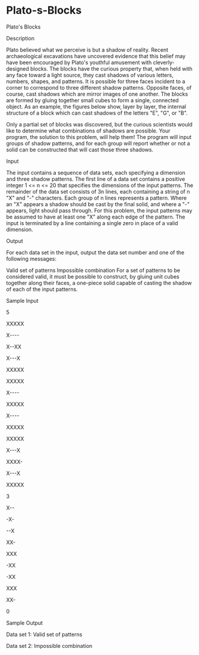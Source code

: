 # Plato-s-Blocks

Plato's Blocks

Description

Plato believed what we perceive is but a shadow of reality. Recent archaeological excavations have uncovered evidence that this belief may have been encouraged by Plato's youthful amusement with cleverly-designed blocks. The blocks have the curious property that, when held with any face toward a light source, they cast shadows of various letters, numbers, shapes, and patterns. It is possible for three faces incident to a corner to correspond to three different shadow patterns. Opposite faces, of course, cast shadows which are mirror images of one another. 
The blocks are formed by gluing together small cubes to form a single, connected object. As an example, the figures below show, layer by layer, the internal structure of a block which can cast shadows of the letters "E", "G", or "B". 



Only a partial set of blocks was discovered, but the curious scientists would like to determine what combinations of shadows are possible. Your program, the solution to this problem, will help them! The program will input groups of shadow patterns, and for each group will report whether or not a solid can be constructed that will cast those three shadows. 

Input

The input contains a sequence of data sets, each specifying a dimension and three shadow patterns. The first line of a data set contains a positive integer 1 <= n <= 20 that specifies the dimensions of the input patterns. The remainder of the data set consists of 3n lines, each containing a string of n "X" and "-" characters. Each group of n lines represents a pattern. Where an "X" appears a shadow should be cast by the final solid, and where a "-" appears, light should pass through. For this problem, the input patterns may be assumed to have at least one "X" along each edge of the pattern. The input is terminated by a line containing a single zero in place of a valid dimension. 


Output

For each data set in the input, output the data set number and one of the following messages: 

Valid set of patterns 
	Impossible combination 
For a set of patterns to be considered valid, it must be possible to construct, by gluing unit cubes together along their faces, a one-piece solid capable of casting the shadow of each of the input patterns. 


Sample Input

5

XXXXX


X----

X--XX

X---X

XXXXX

XXXXX

X----

XXXXX

X----

XXXXX

XXXXX

X---X

XXXX-

X---X

XXXXX

3

X--

-X-

--X

XX-

XXX

-XX

-XX

XXX

XX-

0


Sample Output

Data set 1: Valid set of patterns

Data set 2: Impossible combination


